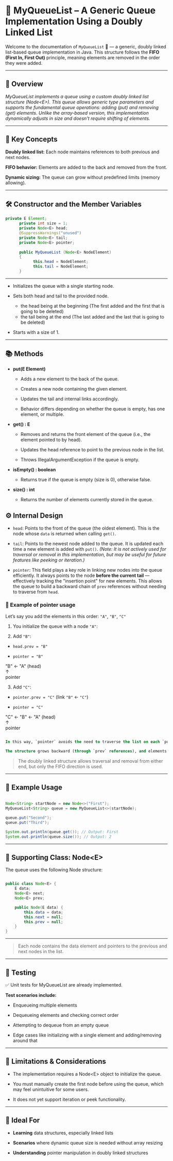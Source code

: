 # 🔁 MyQueueList – A Generic Queue Implementation Using a Doubly Linked List

Welcome to the documentation of `MyQueueList` 🧾 — a generic, doubly linked list-based queue implementation in Java. This structure follows the **FIFO (First In, First Out)** principle, meaning elements are removed in the order they were added.

---

## 🚀 Overview

*MyQueueList implements a queue using a custom doubly linked list structure (Node\<E>). This queue allows generic type parameters and supports the fundamental queue operations: adding (put) and removing (get) elements. Unlike the array-based version, this implementation dynamically adjusts in size and doesn't require shifting of elements.*

---

## 🧠 Key Concepts

**Doubly linked list:** Each node maintains references to both previous and next nodes.

**FIFO behavior:** Elements are added to the back and removed from the front.

**Dynamic sizing:** The queue can grow without predefined limits (memory allowing).

---

## 🛠 Constructor and the Member Variables

```java
private E Element;
      private int size = 1;
      private Node<E> head;
      @SuppressWarnings("unused")
      private Node<E> tail;
      private Node<E> pointer;
      
      public MyQueueList (Node<E> NodeElement)
      {
            this.head = NodeElement;
            this.tail = NodeElement;
      }

```

---

- Initializes the queue with a single starting node.

- Sets both head and tail to the provided node.
  - the head being at the beginning (The first added and the first that is going to be deleted)
  - the tail being at the end (The last added and the last that is going to be deleted)

- Starts with a size of 1.

---

## 📚 Methods

- **put(E Element)**
  - Adds a new element to the back of the queue.

  - Creates a new node containing the given element.

  - Updates the tail and internal links accordingly.

  - Behavior differs depending on whether the queue is empty, has one element, or multiple.

- **get() : E**
  - Removes and returns the front element of the queue (i.e., the element pointed to by head).

  - Updates the head reference to point to the previous node in the list.

  - Throws IllegalArgumentException if the queue is empty.

- **isEmpty() : boolean**
  - Returns true if the queue is empty (size is 0), otherwise false.

- **size() : int**
  - Returns the number of elements currently stored in the queue.

## ⚙️ Internal Design

- `head`: Points to the front of the queue (the oldest element). This is the node whose `data` is returned when calling `get()`.

- `tail`: Points to the newest node added to the queue. It is updated each time a new element is added with `put()`. *(Note: It is not actively used for traversal or removal in this implementation, but may be useful for future features like peeking or iteration.)*

- `pointer`: This field plays a key role in linking new nodes into the queue efficiently. It always points to the node **before the current tail** — effectively tracking the "insertion point" for new elements. This allows the queue to build a backward chain of `prev` references without needing to traverse from `head`.

### 🔄 Example of pointer usage

Let’s say you add the elements in this order: `"A"`, `"B"`, `"C"`

1. You initialize the queue with a node `"A"`:

2. Add `"B"`:

- `head.prev = "B"`

- `pointer = "B"`

"B" ← "A" (head)  
↑  
pointer

3. Add `"C"`:

- `pointer.prev = "C"` (link `"B"` ← `"C"`)

- `pointer = "C"`

"C" ← "B" ← "A" (head)  
↑  
pointer

```sql

In this way, `pointer` avoids the need to traverse the list on each `put()` operation, keeping node insertion efficient and logically correct.

The structure grows backward (through `prev` references), and elements are removed from the `head` using the `get()` method, which simply moves the `head` pointer back one node and returns the removed data.

```

> The doubly linked structure allows traversal and removal from either end, but only the FIFO direction is used.

---

## 📁 Example Usage

```java

Node<String> startNode = new Node<>("First");
MyQueueList<String> queue = new MyQueueList<>(startNode);

queue.put("Second");
queue.put("Third");

System.out.println(queue.get()); // Output: First
System.out.println(queue.size()); // Output: 2

```

---

## 🧩 Supporting Class: Node\<E>

The queue uses the following Node structure:

```java

public class Node<E> {
    E data;
    Node<E> next;
    Node<E> prev;

    public Node(E data) {
        this.data = data;
        this.next = null;
        this.prev = null;
    }
}

```

---

> Each node contains the data element and pointers to the previous and next nodes in the list.

---

## 🧪 Testing

✅ Unit tests for MyQueueList are already implemented.

**Test scenarios include:**

- Enqueueing multiple elements

- Dequeueing elements and checking correct order

- Attempting to dequeue from an empty queue

- Edge cases like initializing with a single element and adding/removing around that

---


## 📌 Limitations & Considerations

- The implementation requires a Node\<E> object to initialize the queue.

- You must manually create the first node before using the queue, which may feel unintuitive for some users.

- It does not yet support iteration or peek functionality.

---

## 🧱 Ideal For

- **Learning** data structures, especially linked lists

- **Scenarios** where dynamic queue size is needed without array resizing

- **Understanding** pointer manipulation in doubly linked structures
